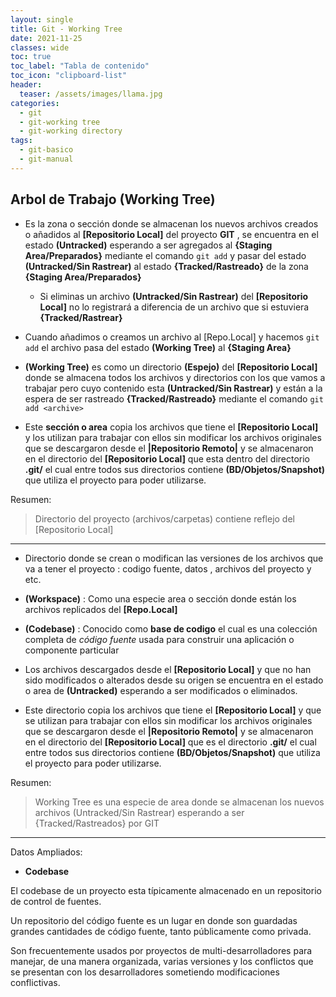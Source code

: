```yaml
---
layout: single
title: Git - Working Tree 
date: 2021-11-25
classes: wide
toc: true
toc_label: "Tabla de contenido"
toc_icon: "clipboard-list"
header:
  teaser: /assets/images/llama.jpg
categories:
  - git
  - git-working tree
  - git-working directory
tags:
  - git-basico
  - git-manual
---
```


## Arbol de Trabajo (Working Tree)

* Es la zona o sección donde se almacenan los nuevos archivos creados o añadidos al **[Repositorio Local]** del proyecto **GIT** , se encuentra en el estado **(Untracked)** esperando a ser agregados al **{Staging Area/Preparados}** mediante el comando ``git add`` y pasar del estado **(Untracked/Sin Rastrear)** al estado **{Tracked/Rastreado}** de la zona **{Staging Area/Preparados}**

  * Si eliminas un archivo **(Untracked/Sin Rastrear)** del **[Repositorio Local]** no lo registrará a diferencia de un archivo que si estuviera **{Tracked/Rastrear}**

* Cuando añadimos o creamos un archivo al [Repo.Local] y hacemos ``git add`` el archivo pasa del estado **(Working Tree)** al **{Staging Area}**  

* **(Working Tree)** es como un directorio **(Espejo)** del **[Repositorio Local]** donde se almacena todos los archivos y directorios con los que vamos a trabajar pero cuyo contenido esta **(Untracked/Sin Rastrear)** y están a la espera de ser rastreado **{Tracked/Rastreado}** mediante el comando ``git add <archive>``

* Este **sección o area** copia los archivos que tiene el **[Repositorio Local]** y los utilizan para trabajar con ellos sin modificar los archivos originales que se descargaron desde el **|Repositorio Remoto|** y se almacenaron en el directorio del **[Repositorio Local]** que esta dentro del directorio **.git/** el cual entre todos sus directorios contiene **(BD/Objetos/Snapshot)** que utiliza el proyecto para poder utilizarse.

Resumen:

> Directorio del proyecto (archivos/carpetas) contiene reflejo del [Repositorio Local]

* * *

* Directorio donde se crean o modifican las versiones de los archivos que va a tener el proyecto : codigo fuente, datos , archivos del proyecto y etc.

* **(Workspace)** : Como una especie area o sección donde están los archivos replicados del **[Repo.Local]**

* **(Codebase)** : Conocido como **base de codigo** el cual es una colección completa de _código fuente_ usada para construir una aplicación o componente particular

* Los archivos descargados desde el **[Repositorio Local]** y que no han sido modificados o alterados desde su origen se encuentra en el estado o area de **(Untracked)** esperando a ser modificados o eliminados.  

* Este directorio copia los archivos que tiene el **[Repositorio Local]** y que se utilizan para trabajar con ellos sin modificar los archivos originales que se descargaron desde el **|Repositorio Remoto|** y se almacenaron en el directorio del **[Repositorio Local]** que es el directorio **.git/** el cual entre todos sus directorios contiene **(BD/Objetos/Snapshot)** que utiliza el proyecto para poder utilizarse.

Resumen:

> Working Tree es una especie de area donde se almacenan los nuevos archivos (Untracked/Sin Rastrear)  esperando a ser {Tracked/Rastreados} por GIT

* * *

Datos Ampliados:

* **Codebase**

El codebase de un proyecto esta típicamente almacenado en un repositorio de control de fuentes.

Un repositorio del código fuente es un lugar en donde son guardadas grandes cantidades de código fuente, tanto públicamente como privada.

Son frecuentemente usados por proyectos de multi-desarrolladores para manejar, de una manera organizada, varias versiones y los conflictos que se presentan con los desarrolladores sometiendo modificaciones conflictivas.